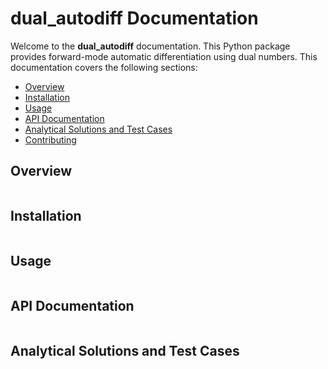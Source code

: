 # dual_autodiff Documentation

Welcome to the **dual_autodiff** documentation. This Python package provides 
forward-mode automatic differentiation using dual numbers. This documentation 
covers the following sections:

- [Overview](#overview)
- [Installation](#installation)
- [Usage](#usage)
- [API Documentation](#api-documentation)
- [Analytical Solutions and Test Cases](#analytical-solutions-and-test-cases)
- [Contributing](#contributing)



## Overview
```{include} md/overview.md
```


## Installation
```{include} md/installation.md
```

## Usage
```{include} md/usage.md
```

## API Documentation
```{include} md/api.md
```

## Analytical Solutions and Test Cases
```{include} md/analytical_solutions.md
```
